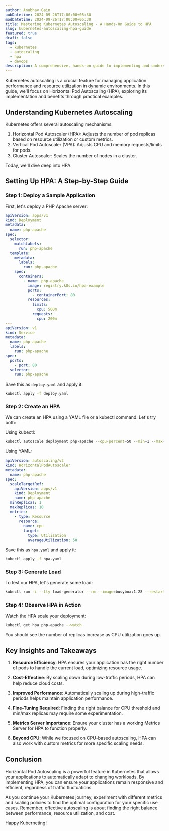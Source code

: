 ```yaml
---
author: Anubhav Gain
pubDatetime: 2024-09-26T17:00:00+05:30
modDatetime: 2024-09-26T17:00:00+05:30
title: Mastering Kubernetes Autoscaling - A Hands-On Guide to HPA
slug: kubernetes-autoscaling-hpa-guide
featured: true
draft: false
tags:
  - kubernetes
  - autoscaling
  - hpa
  - devops
description: A comprehensive, hands-on guide to implementing and understanding Horizontal Pod Autoscaling (HPA) in Kubernetes, with practical examples and key insights.
---
```


Kubernetes autoscaling is a crucial feature for managing application performance and resource utilization in dynamic environments. In this guide, we'll focus on Horizontal Pod Autoscaling (HPA), exploring its implementation and benefits through practical examples.

## Understanding Kubernetes Autoscaling

Kubernetes offers several autoscaling mechanisms:

1. Horizontal Pod Autoscaler (HPA): Adjusts the number of pod replicas based on resource utilization or custom metrics.
2. Vertical Pod Autoscaler (VPA): Adjusts CPU and memory requests/limits for pods.
3. Cluster Autoscaler: Scales the number of nodes in a cluster.

Today, we'll dive deep into HPA.

## Setting Up HPA: A Step-by-Step Guide

### Step 1: Deploy a Sample Application

First, let's deploy a PHP Apache server:

```yaml
apiVersion: apps/v1
kind: Deployment
metadata:
  name: php-apache
spec:
  selector:
    matchLabels:
      run: php-apache
  template:
    metadata:
      labels:
        run: php-apache
    spec:
      containers:
        - name: php-apache
          image: registry.k8s.io/hpa-example
          ports:
            - containerPort: 80
          resources:
            limits:
              cpu: 500m
            requests:
              cpu: 200m
---
apiVersion: v1
kind: Service
metadata:
  name: php-apache
  labels:
    run: php-apache
spec:
  ports:
    - port: 80
  selector:
    run: php-apache
```

Save this as `deploy.yaml` and apply it:

```bash
kubectl apply -f deploy.yaml
```

### Step 2: Create an HPA

We can create an HPA using a YAML file or a kubectl command. Let's try both:

Using kubectl:

```bash
kubectl autoscale deployment php-apache --cpu-percent=50 --min=1 --max=10
```

Using YAML:

```yaml
apiVersion: autoscaling/v2
kind: HorizontalPodAutoscaler
metadata:
  name: php-apache
spec:
  scaleTargetRef:
    apiVersion: apps/v1
    kind: Deployment
    name: php-apache
  minReplicas: 1
  maxReplicas: 10
  metrics:
    - type: Resource
      resource:
        name: cpu
        target:
          type: Utilization
          averageUtilization: 50
```

Save this as `hpa.yaml` and apply it:

```bash
kubectl apply -f hpa.yaml
```

### Step 3: Generate Load

To test our HPA, let's generate some load:

```bash
kubectl run -i --tty load-generator --rm --image=busybox:1.28 --restart=Never -- /bin/sh -c "while sleep 0.01; do wget -q -O- http://php-apache; done"
```

### Step 4: Observe HPA in Action

Watch the HPA scale your deployment:

```bash
kubectl get hpa php-apache --watch
```

You should see the number of replicas increase as CPU utilization goes up.

## Key Insights and Takeaways

1. **Resource Efficiency**: HPA ensures your application has the right number of pods to handle the current load, optimizing resource usage.

2. **Cost-Effective**: By scaling down during low-traffic periods, HPA can help reduce cloud costs.

3. **Improved Performance**: Automatically scaling up during high-traffic periods helps maintain application performance.

4. **Fine-Tuning Required**: Finding the right balance for CPU threshold and min/max replicas may require some experimentation.

5. **Metrics Server Importance**: Ensure your cluster has a working Metrics Server for HPA to function properly.

6. **Beyond CPU**: While we focused on CPU-based autoscaling, HPA can also work with custom metrics for more specific scaling needs.

## Conclusion

Horizontal Pod Autoscaling is a powerful feature in Kubernetes that allows your applications to automatically adapt to changing workloads. By implementing HPA, you can ensure your applications remain responsive and efficient, regardless of traffic fluctuations.

As you continue your Kubernetes journey, experiment with different metrics and scaling policies to find the optimal configuration for your specific use cases. Remember, effective autoscaling is about finding the right balance between performance, resource utilization, and cost.

Happy Kuberneting!
